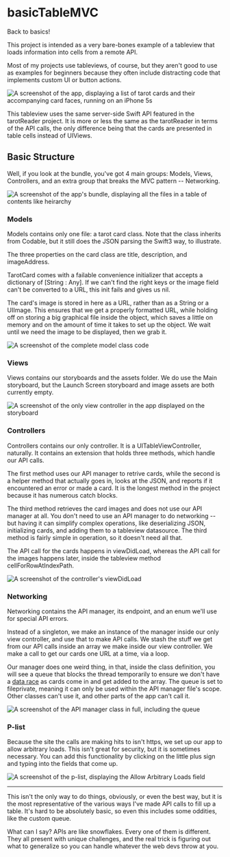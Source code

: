 # basicTableMVC

Back to basics! 

This project is intended as a very bare-bones example of a tableview that loads information into cells from a remote API.

Most of my projects use tableviews, of course, but they aren't good to use as examples for beginners because they often include distracting code that implements custom UI or button actions.

![A screenshot of the app, displaying a list of tarot cards and their accompanying card faces, running on an iPhone 5s][screenshot-1-table]

This tableview uses the same server-side Swift API featured in the tarotReader project. It is more or less the same as the tarotReader in terms of the API calls, the only difference being that the cards are presented in table cells instead of UIViews.

## Basic Structure

Well, if you look at the bundle, you've got 4 main groups: Models, Views, Controllers, and an extra group that breaks the MVC pattern -- Networking.

![A screenshot of the app's bundle, displaying all the files in a table of contents like heirarchy][screenshot-2-bundle]

### Models

Models contains only one file: a tarot card class. Note that the class inherits from Codable, but it still does the JSON parsing the Swift3 way, to illustrate.

The three properties on the card class are title, description, and imageAddress. 

TarotCard comes with a failable convenience initializer that accepts a dictionary of [String : Any]. If we can't find the right keys or the image field can't be converted to a URL, this init fails and gives us nil.

The card's image is stored in here as a URL, rather than as a String or a UIImage. This ensures that we get a properly formatted URL, while holding off on storing a big graphical file inside the object, which saves a little on memory and on the amount of time it takes to set up the object. We wait until we need the image to be displayed, then we grab it.

![A screenshot of the complete model class code][screenshot-3-model]

### Views

Views contains our storyboards and the assets folder. We do use the Main storyboard, but the Launch Screen storyboard and image assets are both currently empty.

![A screenshot of the only view controller in the app displayed on the storyboard][screenshot-4-storyboard]

### Controllers

Controllers contains our only controller. It is a UITableViewController, naturally. It contains an extension that holds three methods, which handle our API calls. 

The first method uses our API manager to retrive cards, while the second is a helper method that actually goes in, looks at the JSON, and reports if it encountered an error or made a card. It is the longest method in the project because it has numerous catch blocks.

The third method retrieves the card images and does not use our API manager at all. You don't need to use an API manager to do networking -- but having it can simplify complex operations, like deserializing JSON, initializing cards, and adding them to a tableview datasource. The third method is fairly simple in operation, so it doesn't need all that.

The API call for the cards happens in viewDidLoad, whereas the API call for the images happens later, inside the tableview method cellForRowAtIndexPath.

![A screenshot of the controller's viewDidLoad][screenshot-5-controller]

### Networking

Networking contains the API manager, its endpoint, and an enum we'll use for special API errors.

Instead of a singleton, we make an instance of the manager inside our only view controller, and use that to make API calls. We stash the stuff we get from our API calls inside an array we make inside our view controller. We make a call to get our cards one URL at a time, via a loop. 

Our manager does one weird thing, in that, inside the class definition, you will see a queue that blocks the thread temporarily to ensure we don't have a [data race][link-data-race] as cards come in and get added to the array. The queue is set to fileprivate, meaning it can only be used within the API manager file's scope. Other classes can't use it, and other parts of the app can't call it.

![A screenshot of the API manager class in full, including the queue][screenshot-6-networking]

### P-list

Because the site the calls are making hits to isn't https, we set up our app to allow arbitrary loads. This isn't great for security, but it is sometimes necessary. You can add this functionality by clicking on the little plus sign and typing into the fields that come up.

![A screenshot of the p-list, displaying the Allow Arbitrary Loads field][screenshot-7-plist]

----

This isn't the only way to do things, obviously, or even the best way, but it is the most representative of the various ways I've made API calls to fill up a table. It's hard to be absolutely basic, so even this includes some oddities, like the custom queue. 

What can I say? APIs are like snowflakes. Every one of them is different. They all present with unique challenges, and the real trick is figuring out what to generalize so you can handle whatever the web devs throw at you.

[link-data-race]: https://stackoverflow.com/a/34550
[screenshot-1-table]: http://i64.tinypic.com/10nhpi1.png
[screenshot-2-bundle]: http://i64.tinypic.com/118zpkn.png
[screenshot-3-model]: http://i63.tinypic.com/a48pwl.png
[screenshot-4-storyboard]: http://i68.tinypic.com/2mga0cp.png
[screenshot-5-controller]: http://i67.tinypic.com/2uysuo5.png
[screenshot-6-networking]: http://i64.tinypic.com/6s8m0x.png
[screenshot-7-plist]: http://i63.tinypic.com/2vjq138.png
